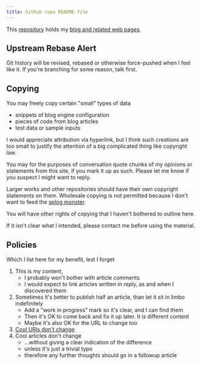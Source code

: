 ```yaml
---
title: Github repo README file
---
```


This [repository](https://github.com/mcast/mcast.github.io) holds my [blog and related web pages](http://mcra.t8o.org/).

## Upstream Rebase Alert

Git history will be revised, rebased or otherwise force-pushed when I feel like it.  If you're branching for some reason, talk first.

## Copying

You may freely copy certain "small" types of data

* snippets of blog engine configuration
* pieces of code from blog articles
* test data or sample inputs

I would appreciate attribution via hyperlink, but I think such creations are too small to justify the attention of a big complicated thing like copyright law.

You may for the purposes of conversation quote chunks of my opinions or statements from this site, if you mark it up as such.  Please let me know if you suspect I might want to reply.

Larger works and other repositories should have their own copyright statements on them.
Wholesale copying is not permitted because I don't want to feed the [splog monster](https://en.wikipedia.org/wiki/Splog).

You will have other rights of copying that I haven't bothered to outline here.

If it isn't clear what I intended, please contact me before using the material.

## Policies

Which I list here for my benefit, lest I forget

1. This is my content,
	* I probably won't bother with article comments
	* I would expect to link articles written in reply, as and when I discovered them
2. Sometimes it's better to publish half an article, than let it sit in limbo indefinitely
	* Add a "work in progress" mark so it's clear, and I can find them
	* Then it's OK to come back and fix it up later.  It is different content
	* Maybe it's also OK for the URL to change too
3. [Cool URIs don't change](http://www.w3.org/Provider/Style/URI.html)
4. Cool articles don't change
	* ...without giving a clear indication of the difference
	* unless it's just a trivial typo
	* therefore any further thoughts should go in a followup article
